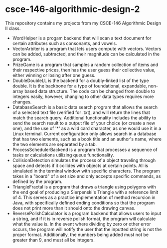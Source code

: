 # csce-146-algorithmic-design-2
This repository contains my projects from my CSCE-146 Algorithmic Design II class.
- WordHelper is a progam backend that will scan a text document for certain attributes such as consonants, and vowels.
- VectorArbiter is a program that lets users compute with vectors. Vectors can be added, subtracted, and their magnitude can be calculated in the program.
- PrizeGame is a program that samples a random collection of items and their respective prices, then has the user guess their collective value, either winning or losing after one guess.
- DoubleDoubleLL is the backend for a doubly-linked list of the type double. It is the backbone for a type of foundational, expandable, non-array based data structure. The code can be changed from double to integers easily, however, changing to other data types requires more changes.
- DatabaseSearch is a basic data search program that allows the search of a selected text file (verified for .txt), and will return the lines that match the search query. Additional functionality includes the ability to send the search result to a output file of your choice (or create a new one), and the use of '*' as a wild card character, as one would use it in a Linux terminal. Current configuration only allows search in a database that has two elements, such as a book title and an author's name, where the two elements are separated by a tab.
- ProcessSchedulerBackend is a program that processes a sequence of tasks or calculations utilizing queue functionality.
- CollisionDetection simulates the process of a object traveling through space and detects if it collides with objects at certain points. All is simulated in the terminal window with specific characters. The program takes in a "board" of a set size and only accepts specific commands, as defined by the program.
- TriangleFractal is a program that draws a triangle using polygons with the end goal of producing a Sierpenski's Triangle with a reference limit of 4. This serves as a practice implementation of method recursion in Java, with specifically defined ending conditions so that the program does not print more than it should onto the drawing canvas. 
- ReversePolishCalculator is a program backend that allows users to input a string, and if it is in reverse polish format, the program will calculate what the value is. In the event where dividing by zero or other error occurs, the program will notify the user that the inputted string is not the proper format. Additionally, the numbers being added must not be greater than 9, and must all be integers.
